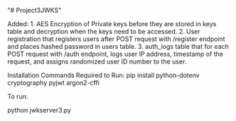 "# Project3JWKS" 

Added:
	1. AES Encryption of Private keys before they are stored in keys table and decryption when the keys need to be accessed.
	2. User registration that registers users after POST request with /register endpoint and places hashed password in users table.
	3. auth_logs table that for each POST request with /auth endpoint, logs user IP address, timestamp of the request, and assigns randomized user ID number to the user.


Installation Commands Required to Run:
pip install python-dotenv cryptography pyjwt argon2-cffi


To run:

python jwkserver3.py
